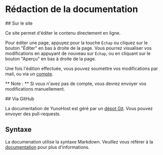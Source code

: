 # Rédaction de la documentation

## Sur le site

Ce site permet d'éditer le contenu directement en ligne.
 
Pour éditer une page, appuyez pour la touche `Échap` ou cliquez sur le bouton "Éditer" en bas à droite de la page. Vous pourrez visualiser vos modifications en appuyant de nouveau sur `Échap`, ou en cliquant sur le bouton "Aperçu" en bas à droite de la page.

Une fois l'édition effectuée, vous pouvez soumettre vos modifications par mail, ou via un [compte](/accounting_fr).

** Note : ** Si vous n'avez pas de compte, vous devrez envoyer vos modifications manuellement.

## Via GitHub

La documentation de YunoHost est géré par un [dépot Git](https://github.com/YunoHost/doc). Vous pouvez envoyer des pull-requests. 

## Syntaxe

La documenation utilise la syntaxe Markdown. Veuillez vous référer à la [documentation](http://daringfireball.net/projects/markdown/syntax) pour plus d'informations.
